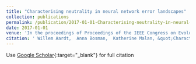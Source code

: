 ```yaml
---
title: "Characterising neutrality in neural network error landscapes"
collection: publications
permalink: /publication/2017-01-01-Characterising-neutrality-in-neural-network-error-landscapes
date: 2017-01-01
venue: 'In the proceedings of Proceedings of the IEEE Congress on Evolutionary Computation'
citation: ' Willem Aardt,  Anna Bosman,  Katherine Malan, &quot;Characterising neutrality in neural network error landscapes.&quot; In the proceedings of Proceedings of the IEEE Congress on Evolutionary Computation, 2017.'
---
```

Use [Google Scholar](https://scholar.google.com/scholar?q=Characterising+neutrality+in+neural+network+error+landscapes){:target="_blank"} for full citation